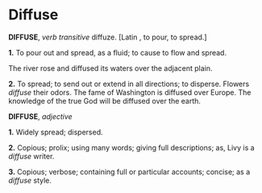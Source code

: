# Diffuse

**DIFFUSE**, _verb transitive_ diffuze. \[Latin , to pour, to spread.\]

**1.** To pour out and spread, as a fluid; to cause to flow and spread.

The river rose and diffused its waters over the adjacent plain.

**2.** To spread; to send out or extend in all directions; to disperse. Flowers _diffuse_ their odors. The fame of Washington is diffused over Europe. The knowledge of the true God will be diffused over the earth.

**DIFFUSE**, _adjective_

**1.** Widely spread; dispersed.

**2.** Copious; prolix; using many words; giving full descriptions; as, Livy is a _diffuse_ writer.

**3.** Copious; verbose; containing full or particular accounts; concise; as a _diffuse_ style.
